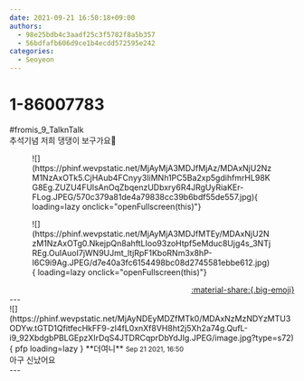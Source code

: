 ```yaml
---
date: 2021-09-21 16:50:18+09:00
authors:
  - 98e25bdb4c3aadf25c3f5782f8a5b357
  - 56bdfafb606d9ce1b4ecdd572595e242
categories:
  - Seoyeon
---
```


# 1-86007783

<div class="post-container" markdown="1">
<div class="content-container md-sidebar__scrollwrap" markdown="1">

\#fromis_9_TalknTalk<br>추석기념 저희 댕댕이 보구가요💖
<figure markdown="1">
![](https://phinf.wevpstatic.net/MjAyMjA3MDJfMjAz/MDAxNjU2NzM1NzAxOTk5.CjHAub4FCnyy3IiMNh1PC5Ba2xp5gdihfmrHL98KG8Eg.ZUZU4FUlsAnOqZbqenzUDbxry6R4JRgUyRiaKEr-FLog.JPEG/570c379a81de4a79838cc39b6bdf55de557.jpg){ loading=lazy onclick="openFullscreen(this)"}
</figure>

<figure markdown="1">
![](https://phinf.wevpstatic.net/MjAyMjA3MDJfMTEy/MDAxNjU2NzM1NzAxOTg0.NkejpQn8ahftLIoo93zoHtpf5eMduc8Ujg4s_3NTjREg.OuIAuoI7jWN9UJmt_ltjRpF1KboRNm3x8hP-I6C9i9Ag.JPEG/d7e40a3fc6154498bc08d2745581ebbe612.jpg){ loading=lazy onclick="openFullscreen(this)"}
</figure>


</div>
</div>

<div style="text-align: right;" markdown="1">
<a href="https://weverse.io/fromis9/fanpost/1-86007783" style="text-align: right;">:material-share:{.big-emoji}</a>
</div>
---

<div class="comments-container md-sidebar__scrollwrap" markdown="1">
<div class="comment" markdown="1">
<div class='id-container' markdown="1">
![](https://phinf.wevpstatic.net/MjAyNDEyMDZfMTk0/MDAxNzMzNDYzMTU3ODYw.tGTD1QfitfecHkFF9-zI4fL0xnXf8VH8ht2j5Xh2a74g.QufL-i9_92XbdgbPBLGEpzXIrDqS4JTDRCqprDbYdJIg.JPEG/image.jpg?type=s72){ pfp loading=lazy }
**<span class="artist">더여니</span>** <small>Sep 21 2021, 16:50</small><br>
</div>
<div class='comment-body' markdown="1">
아구 신났어요
</div>
</div>
</div>
---
